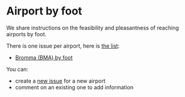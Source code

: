 # Airport by foot

We share instructions on the feasibility and pleasantness of reaching airports by foot.

There is one issue per airport, here is [the list](https://github.com/monperrus/airport-by-foot/issues/):

* [Bromma (BMA) by foot](https://github.com/monperrus/airport-by-foot/issues/1)

You can:

* create a [new issue](https://github.com/monperrus/airport-by-foot/issues/new) for a new airport
* comment on an existing one to add information
